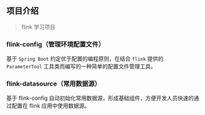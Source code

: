 ## 项目介绍
> flink 学习项目
### flink-config（管理环境配置文件）
基于 `Spring Boot` 约定优于配置的编程原则，在结合 `flink` 提供的 `ParameterTool` 工具类而编写的一种简单的配置文件管理工具。

### flink-datasource（常用数据源）
基于 flink-config 自动初始化常用数据源，形成基础组件，方便开发人员快速的通过配置在 flink 应用中使用数据源。
